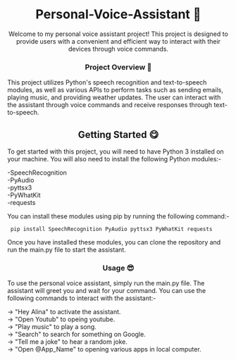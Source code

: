 <h1 align="center"> Personal-Voice-Assistant 💖</h1>
<p align="center">Welcome to my personal voice assistant project! This project is designed to provide users with a convenient and efficient way to interact with their devices through voice commands.</p>

<h3 align="center">Project Overview 🤗 </h3>
<p>This project utilizes Python's speech recognition and text-to-speech modules, as well as various APIs to perform tasks such as sending emails, playing music, and providing weather updates. The user can interact with the assistant through voice commands and receive responses through text-to-speech.</p>

<h2 align="center">Getting Started 😋</h2>
<p>To get started with this project, you will need to have Python 3 installed on your machine. You will also need to install the following Python modules:-</p>
-SpeechRecognition <br>
-PyAudio <br>
-pyttsx3 <br>
-PyWhatKit <br>
-requests <br>    
<p> You can install these modules using pip by running the following command:-</p>
<code> pip install SpeechRecognition PyAudio pyttsx3 PyWhatKit requests </code> <br>
<p>Once you have installed these modules, you can clone the repository and run the main.py file to start the assistant.</p>

<h3 align="center">Usage 😎</h3>
<p>To use the personal voice assistant, simply run the main.py file. The assistant will greet you and wait for your command. You can use the following commands to interact with the assistant:-</p>
<p>
 ->  "Hey Alina" to activate the assistant. <br>
 ->  "Open Youtub" to opeing youtube.<br>
 ->  "Play music" to play a song.<br>
 ->  "Search" to search for something on Google.<br>
 ->  "Tell me a joke" to hear a random joke.<br>
 ->  "Open @App_Name" to opening various apps in local computer.</p>

